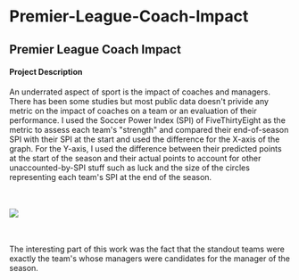 # Premier-League-Coach-Impact
<h2> Premier League Coach Impact</h2>
<h4> Project Description </h4>
<p> 
An underrated aspect of sport is the impact of coaches and managers. There has been some studies but most public data doesn't privide any metric on the impact of coaches on a team or an evaluation of their performance.
I used the Soccer Power Index (SPI) of FiveThirtyEight as the metric to assess each team's "strength" and compared their end-of-season SPI with their SPI at the start and used the difference for the X-axis of the graph.
For the Y-axis, I used the difference between their predicted points at the start of the season and their actual points to account for other unaccounted-by-SPI stuff such as luck and the size of the circles representing each team's SPI at the end of the season.
</p>
<br>
<br>
<img src='https://github.com/AliAbbasiSh/Premier-League-Coach-Impact/blob/main/SPI-plot.png' ><br>
<br>
<br>
<p> 
The interesting part of this work was the fact that the standout teams were exactly the team's whose managers were candidates for the manager of the season.
</p>
